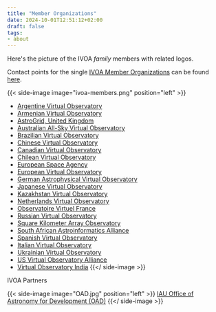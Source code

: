 ```yaml
---
title: "Member Organizations"
date: 2024-10-01T12:51:12+02:00
draft: false
tags:
- about
---
```


Here's the picture of the IVOA _family_ members with related logos.

Contact points for the single 
[IVOA Member Organizations](../contacts) can be found [here](../contacts).

{{< side-image image="ivoa-members.png" position="left" >}}
- [Argentine Virtual Observatory](http://nova.conicet.gov.ar/)
- [Armenian Virtual Observatory](http://www.aras.am/Arvo/arvo.htm)
- [AstroGrid, United Kingdom](http://astrogrid.roe.ac.uk/)
- [Australian All-Sky Virtual Observatory](http://www.asvo.org.au)
- [Brazilian Virtual Observatory](http://bravo.iag.usp.br/)
- [Chinese Virtual Observatory](http://www.china-vo.org)
- [Canadian Virtual Observatory](http://www.cadc-ccda.hia-iha.nrc-cnrc.gc.ca/cvo/)
- [Chilean Virtual Observatory](http://www.chivo.cl/)
- [European Space Agency](https://www.cosmos.esa.int/web/esdc)
- [European Virtual Observatory](http://www.euro-vo.org/)
- [German Astrophysical Virtual Observatory](http://www.g-vo.org/)
- [Japanese Virtual Observatory](http://jvo.nao.ac.jp/)
- [Kazakhstan Virtual Observatory](https://vo.fai.kz/)
- [Netherlands Virtual Observatory](http://www.virtualobservatory.nl)
- [Observatoire Virtuel France](http://www.france-vo.org/)
- [Russian Virtual Observatory](http://www.inasan.ru/en/organizational-activity/rvo/)
- [Square Kilometer Array Observatory](http://www.skatelescope.org)
- [South African Astroinformatics Alliance](http://www.sa3.ac.za/)
- [Spanish Virtual Observatory](http://svo.cab.inta-csic.es/)
- [Italian Virtual Observatory](https://www.vobs.it/en/)
- [Ukrainian Virtual Observatory](http://ukr-vo.org)
- [US Virtual Observatory Alliance](http://usvoa.cfa.harvard.edu)
- [Virtual Observatory India](http://voi.iucaa.in)
{{</ side-image >}}

IVOA Partners

{{< side-image image="OAD.jpg" position="left" >}}
[IAU Office of Astronomy for Development (OAD)](http://www.astro4dev.org/)
{{</ side-image >}}
